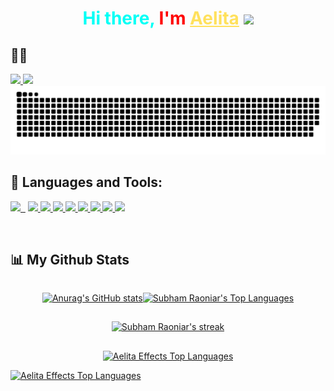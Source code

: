 <h1 align="center"><span style="color: #00FFF6; font-weight: 700;">Hi there, </span><span style="color: red; font-weight: 700;">I'm</span> <a style="color: #FFE15D; font-weight: 700;" href="https://github.com/AelitaJva" target="_blank">Aelita</a> 
<img src="https://github.com/blackcater/blackcater/raw/main/images/Hi.gif" height="32"/></h1>

## 🙋‍♂️ 


<a href="https://github.com/AelitaJva">
<img height="70" src="https://readme-typing-svg.herokuapp.com?color=FFE15D&lines=Supper+Star!"/>
</a>

<a href="https://github.com/AelitaJva">
<img height="70" src="https://readme-typing-svg.herokuapp.com?color=CB1C8D&lines=QA+Engineer"/>
</a>

<div align="center">
  <a href="https://github.com/AelitaJva">
  <img src="https://github.com/bimashazaman/Github-snake-SVG/raw/master/snake.svg"
       alt="snake" /></a>
</div>

## 🚀 Languages and Tools:

<p align="left">
    <a href="https://code.visualstudio.com/" target="_blank"> <img src="https://elcho911.netlify.app/Elkhan2003-icons/vs-code.png"/>&nbsp&nbsp</a>
        <a href="https://www.jetbrains.com/idea/" target="_blank"> <img width="45px" src="https://www.digiseller.ru/preview/554839/p1_3426434_98691a2e.png"/> </a> 
    <a href="https://www.java.com" target="_blank"> <img width="63px" src="https://cdn-images-1.medium.com/max/1200/1*7khrXvKlEjzsh2VKsc_cAA.png"/> </a> 
    <a href="https://github.com/" target="_blank"> <img width="50px" src="https://upload.wikimedia.org/wikipedia/commons/thumb/a/ae/Github-desktop-logo-symbol.svg/768px-Github-desktop-logo-symbol.svg.png"/> </a> 
    <a href="https://www.w3.org/html/" target="_blank"> <img src="https://img.icons8.com/color/48/000000/html-5.png"/> </a> 
    <a href="https://www.w3schools.com/css/" target="_blank"> <img src="https://img.icons8.com/color/48/000000/css3.png"/> </a> 
    <a href="https://sass-scss.ru/" target="_blank"> <img src="https://img.icons8.com/color/sass.png"/> </a> 
    <a href="https://getbootstrap.com" target="_blank"> <img src="https://img.icons8.com/color/48/000000/bootstrap.png"/> </a> 
    <a href="https://git-scm.com/" target="_blank"> <img src="https://img.icons8.com/color/48/000000/git.png"/> </a> 
<p/>

<br/>

## 📊 My Github Stats

<div style="display: flex; justify-content: center; align-items: center;">
<a href="https://github.com/AelitaJva"><img alt="Anurag's GitHub stats" src="https://github-readme-stats.vercel.app/api?username=AelitaJva&show_icons=true&theme=radical&hide_border=true&bg_color=0D1117">
</a>
<a href="https://github.com/AelitaJva"><img alt="Subham Raoniar's Top Languages" src="https://github-readme-stats.vercel.app/api/top-langs/?username=AelitaJva&langs_count=8&count_private=true&theme=react&hide_border=true&bg_color=0D1117">
</a>

##

</div>
<p align="center">
    <a href="https://github.com/AelitaJva">
        <img title="🔥 Get streak stats for your profile at git.io/streak-stats" alt="Subham Raoniar's streak" src="https://github-readme-streak-stats.herokuapp.com/?user=AelitaJva&theme=black-ice&hide_border=true&stroke=0000&background=0D1117"/>
    </a>
</p>

##

<p align="center">
<a href="https://github.com/AelitaJva"><img alt="Aelita Effects Top Languages" src="https://github-profile-trophy.vercel.app/?username=AelitaJva&theme=radical"/>
</a>
</p>

<a href="https://github.com/AelitaJva"><img alt="Aelita Effects Top Languages" src="https://activity-graph.herokuapp.com/graph?username=AelitaJva&theme=react-dark&hide_border=true&bg_color=0D1117"/>
</a>
